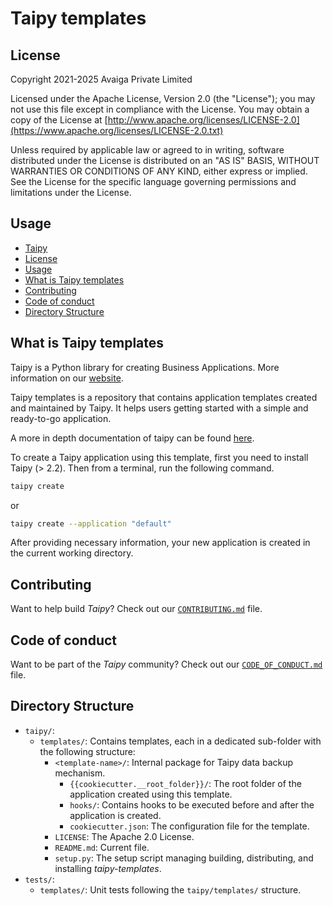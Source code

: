 # Taipy templates

## License
Copyright 2021-2025 Avaiga Private Limited

Licensed under the Apache License, Version 2.0 (the "License"); you may not use this file
except in compliance with the License. You may obtain a copy of the License at
[http://www.apache.org/licenses/LICENSE-2.0](https://www.apache.org/licenses/LICENSE-2.0.txt)

Unless required by applicable law or agreed to in writing, software distributed under the
License is distributed on an "AS IS" BASIS, WITHOUT WARRANTIES OR CONDITIONS OF ANY KIND,
either express or implied. See the License for the specific language governing permissions
and limitations under the License.

## Usage
  - [Taipy](#taipy)
  - [License](#license)
  - [Usage](#usage)
  - [What is Taipy templates](#what-is-taipy-templates)
  - [Contributing](#contributing)
  - [Code of conduct](#code-of-conduct)
  - [Directory Structure](#directory-structure)

## What is Taipy templates

Taipy is a Python library for creating Business Applications. More information on our
[website](https://www.taipy.io).

Taipy templates is a repository that contains application templates created and
maintained by Taipy. It helps users getting started with a simple and ready-to-go application.

A more in depth documentation of taipy can be found [here](https://docs.taipy.io).

To create a Taipy application using this template, first you need to install Taipy (> 2.2).
Then from a terminal, run the following command.
```bash
taipy create
```
or
```bash
taipy create --application "default"
```

After providing necessary information, your new application is created in the current
working directory.

## Contributing

Want to help build *Taipy*? Check out our [`CONTRIBUTING.md`](../../CONTRIBUTING.md) file.

## Code of conduct

Want to be part of the *Taipy* community? Check out our
[`CODE_OF_CONDUCT.md`](../../CODE_OF_CONDUCT.md) file.

## Directory Structure

- `taipy/`:
  - `templates/`: Contains templates, each in a dedicated sub-folder with the following structure:
    - `<template-name>/`: Internal package for Taipy data backup mechanism.
      - `{{cookiecutter.__root_folder}}/`: The root folder of the application created using this template.
      - `hooks/`: Contains hooks to be executed before and after the application is created.
      - `cookiecutter.json`: The configuration file for the template.
    - `LICENSE`: The Apache 2.0 License.
    - `README.md`: Current file.
    - `setup.py`: The setup script managing building, distributing, and installing *taipy-templates*.
- `tests/`:
  - `templates/`: Unit tests following the `taipy/templates/` structure.
